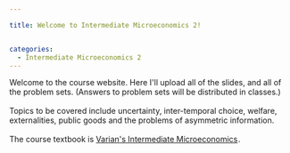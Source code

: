 ```yaml
---

title: Welcome to Intermediate Microeconomics 2!


categories:
  - Intermediate Microeconomics 2
---
```

Welcome to the course website. Here I'll upload all of the slides, and all of the problem sets. (Answers to problem sets will be distributed in classes.)<br /><br />Topics to be covered include uncertainty, inter-temporal choice, welfare, externalities, public goods and the problems of asymmetric information.<br /><br />The course textbook is <a href="https://www.amazon.co.uk/gp/product/0393935337/ref=as_li_qf_sp_asin_tl?ie=UTF8&amp;camp=1634&amp;creative=6738&amp;creativeASIN=0393935337&amp;linkCode=as2&amp;tag=tholdenorg-21">Varian's Intermediate Microeconomics</a><img src="https://www.assoc-amazon.co.uk/e/ir?t=tholdenorg-21&amp;l=as2&amp;o=2&amp;a=0393935337" width="1" height="1" border="0" alt="" style="border:none !important; margin:0px !important;" />.